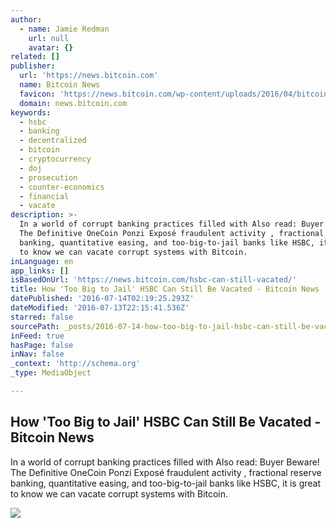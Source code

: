 ```yaml
---
author:
  - name: Jamie Redman
    url: null
    avatar: {}
related: []
publisher:
  url: 'https://news.bitcoin.com'
  name: Bitcoin News
  favicon: 'https://news.bitcoin.com/wp-content/uploads/2016/04/bitcoin_fav.png'
  domain: news.bitcoin.com
keywords:
  - hsbc
  - banking
  - decentralized
  - bitcoin
  - cryptocurrency
  - doj
  - prosecution
  - counter-economics
  - financial
  - vacate
description: >-
  In a world of corrupt banking practices filled with Also read: Buyer Beware!
  The Definitive OneCoin Ponzi Exposé fraudulent activity , fractional reserve
  banking, quantitative easing, and too-big-to-jail banks like HSBC, it is great
  to know we can vacate corrupt systems with Bitcoin.
inLanguage: en
app_links: []
isBasedOnUrl: 'https://news.bitcoin.com/hsbc-can-still-vacated/'
title: How 'Too Big to Jail' HSBC Can Still Be Vacated - Bitcoin News
datePublished: '2016-07-14T02:19:25.293Z'
dateModified: '2016-07-13T22:15:41.536Z'
starred: false
sourcePath: _posts/2016-07-14-how-too-big-to-jail-hsbc-can-still-be-vacated-bitcoin-ne.md
inFeed: true
hasPage: false
inNav: false
_context: 'http://schema.org'
_type: MediaObject

---
```

<article style=""><h1>How 'Too Big to Jail' HSBC Can Still Be Vacated - Bitcoin News</h1><p>In a world of corrupt banking practices filled with Also read: Buyer Beware! The Definitive OneCoin Ponzi Exposé fraudulent activity , fractional reserve banking, quantitative easing, and too-big-to-jail banks like HSBC, it is great to know we can vacate corrupt systems with Bitcoin.</p><img src="https://news.bitcoin.com/wp-content/uploads/2016/07/hsbc.jpg" /></article>